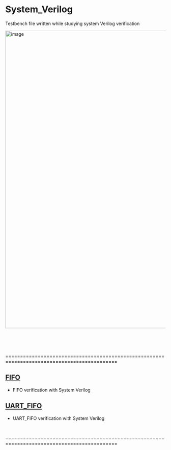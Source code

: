 # System_Verilog
Testbench file written while studying system Verilog verification

<img width="1119" height="933" alt="image" src="https://github.com/user-attachments/assets/9e152d0d-66a4-442e-bd4c-f5faf9183026" />


<br><br><br>

============================================================================================
<br>

## [FIFO](https://github.com/J-HanRyang/System_Verilog/tree/main/FIFO)
- FIFO verification with System Verilog

## [UART_FIFO](https://github.com/J-HanRyang/System_Verilog/tree/main/UART_FIFO)
- UART_FIFO verification with System Verilog
<br>
  
============================================================================================
